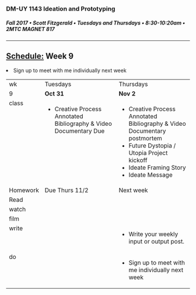 ### DM-UY 1143 Ideation and Prototyping
##### Fall 2017 • Scott Fitzgerald • Tuesdays and Thursdays • 8:30-10:20am • 2MTC MAGNET 817

---
## [Schedule:](schedule.md) Week 9

<table>
<tr>
<td>wk</td>
<td>Tuesdays</td>
<td>Thursdays</td>
</tr>
<tr>
<td valign="top">9</td>
<td valign="top" width="48%"><strong>Oct 31</strong></td>
<td valign="top" width="48%"><strong>Nov 2</strong></td>
</tr>
<tr>
<td valign="top">class</td>
<td valign="top"><!-- Tuesday-->
<ul> <li>Creative Process Annotated Bibliography & Video Documentary Due</li>
</ul>
</td>
<!-- 2nd column class -->
<td valign="top" width="48%">
<!-- Thursday class  -->
<ul>  <li>Creative Process Annotated Bibliography & Video Documentary postmortem</li><li>Future Dystopia / Utopia Project kickoff</li>
<li>Ideate Framing Story</li>
<li>Ideate Message</li>
</ul>
</td>
</tr>
<!-- Homework -->
<tr>
<td valign="top">Homework</td>
<td>Due  Thurs  11/2</td>
<td>Next week</td>
</tr>
<!-- read -->
<tr><td valign="top">Read</td>
<td>
<!-- readings for Thurs-->
</td>
<td>
<!-- Readings for Mon-->
</td>
</tr>
<!-- watch -->
<tr>
  <td valign="top">watch</td>
  <td><!-- Due wed this week -->
</td>
  <td><!-- Due next monday -->
</td>
</tr>
<!-- film -->
<tr>
<td valign="top">film</td>
<td><!-- Due wed this week -->
</td>
<td><!-- Due next monday -->
</td>
</tr>
<!-- write -->
<tr>
<td valign="top">write</td>
<td><!-- Due wed this week -->
</td>
<td>
<!-- Due Mon next week --><ul>
<li>Write your weekly input or output post.</li>
</ul>
</td>
</tr>
<!-- do -->
<tr>
  <td valign="top">do</td>
  <td>
<!-- Due wed this week -->
</td>  <li>Sign up to meet with me individually next week </li>
  <td>
  <!-- Due Mon next week -->
  <ul>
  <li>Sign up to meet with me individually next week</li></ul>
  </td>
</table>